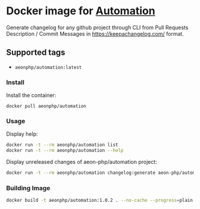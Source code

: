 # Docker image for  [Automation](https://github.com/aeon-php/automation) 

Generate changelog for any github project through CLI from Pull Requests Description / Commit Messages in https://keepachangelog.com/ format.
 
## Supported tags

- `aeonphp/automation:latest` 

### Install

Install the container:

```
docker pull aeonphp/automation
```

### Usage

Display help: 
```bash
docker run -t --rm aeonphp/automation list
docker run -t --rm aeonphp/automation --help
```

Display unreleased changes of aeon-php/automation project:

```bash
docker run -t --rm aeonphp/automation changelog:generate aeon-php/automation 
```

### Building Image

```bash
docker build -t aeonphp/automation:1.0.2 . --no-cache --progress=plain --build-arg AEON_AUTOMATION_VERSION=1.0.2
```
